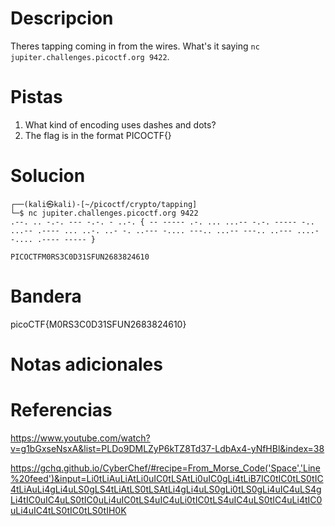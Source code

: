 # Descripcion
Theres tapping coming in from the wires. What's it saying `nc jupiter.challenges.picoctf.org 9422`.

# Pistas
1.  What kind of encoding uses dashes and dots?
2. The flag is in the format PICOCTF{}

# Solucion
```
┌──(kali㉿kali)-[~/picoctf/crypto/tapping]
└─$ nc jupiter.challenges.picoctf.org 9422 
.--. .. -.-. --- -.-. - ..-. { -- ----- .-. ... ...-- -.-. ----- -.. ...-- .---- ... ..-. ..- -. ..--- -.... ---.. ...-- ---.. ..--- ....- -.... .---- ----- } 

PICOCTFM0RS3C0D31SFUN2683824610 
```

# Bandera
picoCTF{M0RS3C0D31SFUN2683824610}

# Notas adicionales


# Referencias
https://www.youtube.com/watch?v=g1bGxseNsxA&list=PLDo9DMLZyP6kTZ8Td37-LdbAx4-yNfHBl&index=38

https://gchq.github.io/CyberChef/#recipe=From_Morse_Code('Space','Line%20feed')&input=Li0tLiAuLiAtLi0uIC0tLSAtLi0uIC0gLi4tLiB7IC0tIC0tLS0tIC4tLiAuLi4gLi4uLS0gLS4tLiAtLS0tLSAtLi4gLi4uLS0gLi0tLS0gLi4uIC4uLS4gLi4tIC0uIC4uLS0tIC0uLi4uIC0tLS4uIC4uLi0tIC0tLS4uIC4uLS0tIC4uLi4tIC0uLi4uIC4tLS0tIC0tLS0tIH0K